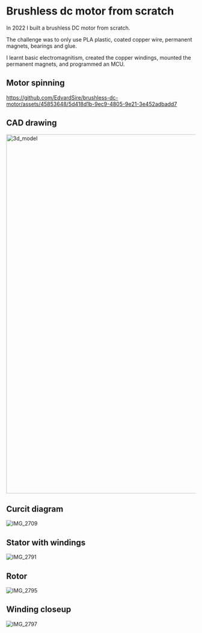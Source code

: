 # Brushless dc motor from scratch
In 2022 I built a brushless DC motor from scratch.

The challenge was to only use PLA plastic, coated copper wire, permanent magnets, bearings and glue.

I learnt basic electromagnitism, created the copper windings, mounted the permanent magnets, and programmed an MCU.

## Motor spinning

https://github.com/EdvardSire/brushless-dc-motor/assets/45853648/5d418d1b-9ec9-4805-9e21-3e452adbadd7

## CAD drawing

<img width="952" alt="3d_model" src="https://github.com/EdvardSire/brushless-dc-motor/assets/45853648/88b588eb-7a62-41b3-967b-3a443426325f">


## Curcit diagram

![IMG_2709](https://github.com/EdvardSire/brushless-dc-motor/assets/45853648/df4a2d1a-2bb9-4afd-98e9-abca1b834796)


## Stator with windings

![IMG_2791](https://github.com/EdvardSire/brushless-dc-motor/assets/45853648/8546d5cb-4fa4-456c-a5c7-68d2925f236c)


## Rotor

![IMG_2795](https://github.com/EdvardSire/brushless-dc-motor/assets/45853648/45d03aec-a275-4ddf-a08a-c2a145324907)


## Winding closeup

![IMG_2797](https://github.com/EdvardSire/brushless-dc-motor/assets/45853648/33066144-43eb-4e30-8fbd-b9f657b32275)
